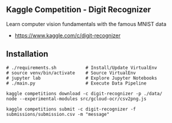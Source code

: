 Kaggle Competition - Digit Recognizer
-----------------------------------------------------

Learn computer vision fundamentals with the famous MNIST data
- https://www.kaggle.com/c/digit-recognizer


## Installation
```
# ./requirements.sh           # Install/Update VirtualEnv
# source venv/bin/activate    # Source VirtualEnv
# jupyter lab                 # Explore Jupyter Notebooks                  
# ./main.py                   # Execute Data Pipeline

kaggle competitions download -c digit-recognizer -p ./data/
node --experimental-modules src/gcloud-ocr/csv2png.js

kaggle competitions submit -c digit-recognizer -f submissions/submission.csv -m "message"
```